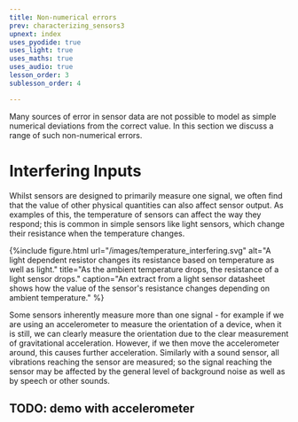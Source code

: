 ```yaml
---
title: Non-numerical errors
prev: characterizing_sensors3
upnext: index
uses_pyodide: true
uses_light: true
uses_maths: true
uses_audio: true
lesson_order: 3
sublesson_order: 4

---
```

Many sources of error in sensor data are not possible to model as simple numerical deviations from the correct value. In this section we discuss a range of such non-numerical errors.

# Interfering Inputs

Whilst sensors are designed to primarily measure one signal, we often find that the value of other physical quantities can also affect sensor output. As examples of this, the temperature of sensors can affect the way they respond; this is common in simple sensors like light sensors, which change their resistance when the temperature changes.

{%include figure.html url="/images/temperature_interfering.svg" alt="A light dependent resistor changes its resistance based on temperature as well as light." title="As the ambient temperature drops, the resistance of a light sensor drops." caption="An extract from a light sensor datasheet shows how the value of the sensor's resistance changes depending on ambient temperature." %}

Some sensors inherently measure more than one signal - for example if we are using an accelerometer to measure the orientation of a device, when it is still, we can clearly measure the orientation due to the clear measurement of gravitational acceleration. However, if we then move the accelerometer around, this causes further acceleration. Similarly with a sound sensor, all vibrations reaching the sensor are measured; so the signal reaching the sensor may be affected by the general level of background noise as well as by speech or other sounds. 

## TODO: demo with accelerometer

